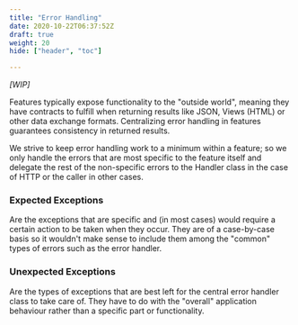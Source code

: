 ```yaml
---
title: "Error Handling"
date: 2020-10-22T06:37:52Z
draft: true
weight: 20
hide: ["header", "toc"]

---
```


*[WIP]*

Features typically expose functionality to the "outside world", meaning they have contracts to fulfill when returning results
like JSON, Views (HTML) or other data exchange formats. Centralizing error handling in features guarantees consistency in returned results.

We strive to keep error handling work to a minimum within a feature; so we only handle the errors that are most specific to the feature
itself and delegate the rest of the non-specific errors to the Handler class in the case of HTTP or the caller in other cases.

### Expected Exceptions

Are the exceptions that are specific and (in most cases) would require a certain action to be taken when they occur. They are
of a case-by-case basis so it wouldn't make sense to include them among the "common" types of errors such as the error handler.

### Unexpected Exceptions

Are the types of exceptions that are best left for the central error handler class to take care of. They have to do with the "overall"
application behaviour rather than a specific part or functionality.

